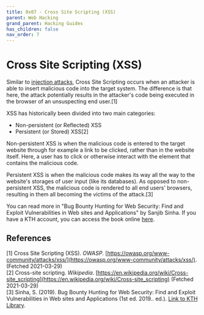 ```yaml
---
title: 0x07 - Cross Site Scripting (XSS)
parent: Web Hacking
grand_parent: Hacking Guides
has_children: false
nav_order: 7
---
```


# Cross Site Scripting (XSS)

Similar to [injection attacks](/pages/guides/web/injection.html), Cross Site Scripting occurs when an attacker is able to insert malicious code into the target system. The difference is that here, the attack potentially results in the attacker's code being executed in the browser of an unsuspecting end user.[1]

XSS has historically been divided into two main categories:
- Non-persistent (or Reflected) XSS
- Persistent (or Stored) XSS[2]

Non-persistent XSS is when the malicious code is entered to the target website through for example a link to be clicked, rather than in the website itself. Here, a user has to click or otherwise interact with the element that contains the malicious code.

Persistent XSS is when the malicious code makes its way all the way to the website's storages of user input (like its databases). As opposed to non-persistent XSS, the malicious code is rendered to all end users' browsers, resulting in them all becoming the victims of the attack.[3]

You can read more in "Bug Bounty Hunting for Web Security: Find and Exploit Vulnerabilities in Web sites and Applications" by Sanjib Sinha. If you have a KTH account, you can access the book online [here](https://kth-primo.hosted.exlibrisgroup.com/permalink/f/1pigvvn/TN_cdi_askewsholts_vlebooks_9781484253915).

## References
[1] Cross Site Scripting (XSS). *OWASP*. [https://owasp.org/www-community/attacks/xss/](https://owasp.org/www-community/attacks/xss/). (Fetched 2021-03-29)<br>
[2] Cross-site scripting. *Wikipedia*. [https://en.wikipedia.org/wiki/Cross-site_scripting](https://en.wikipedia.org/wiki/Cross-site_scripting) (Fetched 2021-03-29)<br>
[3] Sinha, S. (2019). Bug Bounty Hunting for Web Security: Find and Exploit Vulnerabilities in Web sites and Applications (1st ed. 2019.. ed.). [Link to KTH Library](https://kth-primo.hosted.exlibrisgroup.com/permalink/f/1pigvvn/TN_cdi_askewsholts_vlebooks_9781484253915).